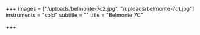 +++
images = ["/uploads/belmonte-7c2.jpg", "/uploads/belmonte-7c1.jpg"]
instruments = "sold"
subtitle = ""
title = "Belmonte 7C"

+++
